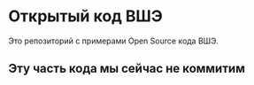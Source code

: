 # Открытый код ВШЭ

Это репозиторий с примерами Open Source кода ВШЭ.

## Эту часть кода мы сейчас не коммитим

